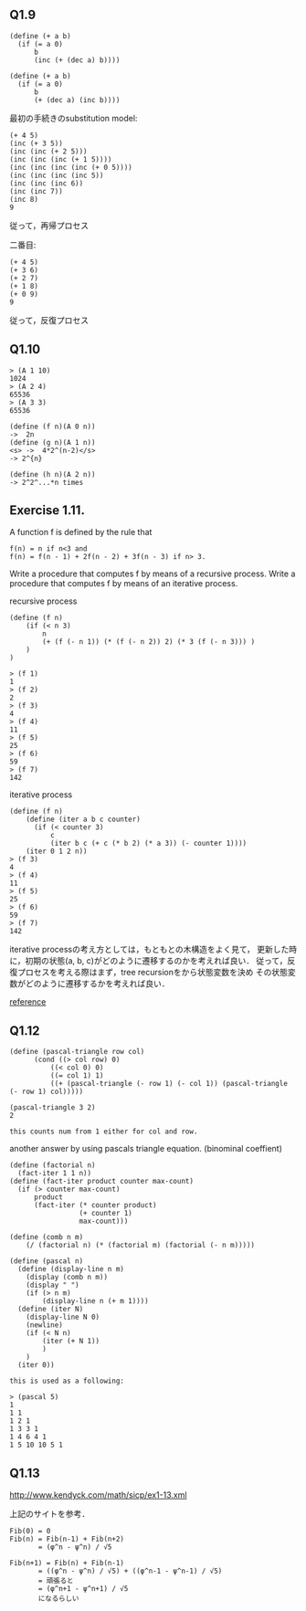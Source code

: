 Q1.9
----

```
(define (+ a b)
  (if (= a 0)
      b
      (inc (+ (dec a) b))))

(define (+ a b)
  (if (= a 0)
      b
      (+ (dec a) (inc b))))
```

最初の手続きのsubstitution model:

```
(+ 4 5)
(inc (+ 3 5))
(inc (inc (+ 2 5)))
(inc (inc (inc (+ 1 5))))
(inc (inc (inc (inc (+ 0 5))))
(inc (inc (inc (inc 5))
(inc (inc (inc 6))
(inc (inc 7))
(inc 8)
9
```

従って，再帰プロセス

二番目:

```
(+ 4 5)
(+ 3 6)
(+ 2 7)
(+ 1 8)
(+ 0 9)
9
```

従って，反復プロセス

Q1.10
-------

```
> (A 1 10)
1024
> (A 2 4)
65536
> (A 3 3)
65536

(define (f n)(A 0 n))
->  2n
(define (g n)(A 1 n))
<s> ->  4*2^(n-2)</s>
-> 2^{n}

(define (h n)(A 2 n))
-> 2^2^...*n times
```

Exercise 1.11. 
------------
A function f is defined by the rule that 

```
f(n) = n if n<3 and
f(n) = f(n - 1) + 2f(n - 2) + 3f(n - 3) if n> 3. 
```

Write a procedure that computes f by means of a recursive process. Write a procedure that computes f by means of an iterative process.

recursive process

```
(define (f n)
	(if (< n 3)
		n
	    (+ (f (- n 1)) (* (f (- n 2)) 2) (* 3 (f (- n 3))) )
	)
)

> (f 1)
1
> (f 2)
2
> (f 3)
4
> (f 4)
11
> (f 5)
25
> (f 6)
59
> (f 7)
142
```

iterative process

```
(define (f n)
    (define (iter a b c counter)
      (if (< counter 3)
          c
          (iter b c (+ c (* b 2) (* a 3)) (- counter 1))))
    (iter 0 1 2 n))
> (f 3)
4
> (f 4)
11
> (f 5)
25
> (f 6)
59
> (f 7)
142
```

iterative processの考え方としては，もともとの木構造をよく見て，
更新した時に，初期の状態(a, b, c)がどのように遷移するのかを考えれば良い．
従って，反復プロセスを考える際はまず，tree recursionをから状態変数を決め
その状態変数がどのように遷移するかを考えれば良い．

[reference](http://www.billthelizard.com/2009/11/sicp-exercise-111.html)

Q1.12
-------

```
(define (pascal-triangle row col)
      (cond ((> col row) 0)
          ((< col 0) 0)
          ((= col 1) 1)
          ((+ (pascal-triangle (- row 1) (- col 1)) (pascal-triangle (- row 1) col)))))

(pascal-triangle 3 2)
2

this counts num from 1 either for col and row.
```

another answer by using pascals triangle equation.
(binominal coeffient)

```
(define (factorial n)
  (fact-iter 1 1 n))
(define (fact-iter product counter max-count)
  (if (> counter max-count)
      product
      (fact-iter (* counter product)
                 (+ counter 1)
                 max-count)))

(define (comb n m)
    (/ (factorial n) (* (factorial m) (factorial (- n m)))))

(define (pascal n)
  (define (display-line n m)
    (display (comb n m))
    (display " ")
    (if (> n m)
        (display-line n (+ m 1))))
  (define (iter N)
    (display-line N 0)
    (newline)
    (if (< N n)
        (iter (+ N 1))
        )
    )
  (iter 0))

this is used as a following:

> (pascal 5)
1
1 1
1 2 1
1 3 3 1
1 4 6 4 1
1 5 10 10 5 1
```
Q1.13
-----

http://www.kendyck.com/math/sicp/ex1-13.xml

上記のサイトを参考．

```
Fib(0) = 0
Fib(n) = Fib(n-1) + Fib(n+2)
       = (φ^n - ψ^n) / √5

Fib(n+1) = Fib(n) + Fib(n-1)
       = ((φ^n - ψ^n) / √5) + ((φ^n-1 - ψ^n-1) / √5)
       = 頑張ると
       = (φ^n+1 - ψ^n+1) / √5
       になるらしい
```